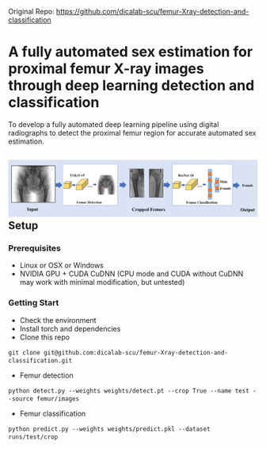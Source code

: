 
Original Repo: https://github.com/dicalab-scu/femur-Xray-detection-and-classification


A fully automated sex estimation for proximal femur X-ray images through deep learning detection and classification
===
To develop a fully automated deep learning pipeline using digital radiographs to detect the proximal femur region for accurate automated sex estimation.

![pipeline](data/pipeline.png)
Setup
---
### Prerequisites
* Linux or OSX or Windows
* NVIDIA GPU + CUDA CuDNN (CPU mode and CUDA without CuDNN may work with minimal modification, but untested)

### Getting Start
* Check the environment
* Install torch and dependencies
* Clone this repo

```
git clone git@github.com:dicalab-scu/femur-Xray-detection-and-classification.git
```

* Femur detection
```
python detect.py --weights weights/detect.pt --crop True --name test --source femur/images
```

* Femur classification
```
python predict.py --weights weights/predict.pkl --dataset runs/test/crop
```

